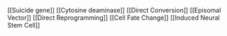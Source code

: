 [[Suicide gene]]
[[Cytosine deaminase]]
[[Direct Conversion]]
[[Episomal Vector]]
[[Direct Reprogramming]]
[[Cell Fate Change]]
[[Induced Neural Stem Cell]]

